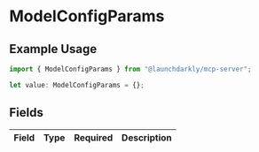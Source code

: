 # ModelConfigParams

## Example Usage

```typescript
import { ModelConfigParams } from "@launchdarkly/mcp-server";

let value: ModelConfigParams = {};
```

## Fields

| Field       | Type        | Required    | Description |
| ----------- | ----------- | ----------- | ----------- |